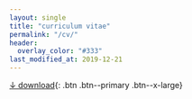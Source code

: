 ```yaml
---
layout: single
title: "curriculum vitae"
permalink: "/cv/"
header:
  overlay_color: "#333"
last_modified_at: 2019-12-21
---
```

[↓ download](/assets/files/cv/ELBII_CV_20191221.pdf){: .btn .btn--primary .btn--x-large}
